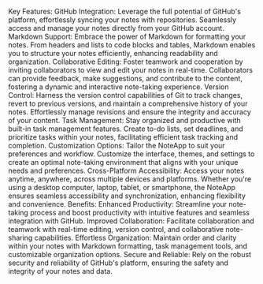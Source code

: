 Key Features:
 GitHub Integration: Leverage the full potential of GitHub's platform, effortlessly syncing your notes with repositories. Seamlessly access and manage your notes directly from your GitHub account.
 Markdown Support: Embrace the power of Markdown for formatting your notes. From headers and lists to code blocks and tables, Markdown enables you to structure your notes efficiently, enhancing readability and organization.
 Collaborative Editing: Foster teamwork and cooperation by inviting collaborators to view and edit your notes in real-time. Collaborators can provide feedback, make suggestions, and contribute to the content, fostering a dynamic and interactive note-taking experience.
 Version Control: Harness the version control capabilities of Git to track changes, revert to previous versions, and maintain a comprehensive history of your notes. Effortlessly manage revisions and ensure the integrity and accuracy of your content.
 Task Management: Stay organized and productive with built-in task management features. Create to-do lists, set deadlines, and prioritize tasks within your notes, facilitating efficient task tracking and completion.
 Customization Options: Tailor the NoteApp to suit your preferences and workflow. Customize the interface, themes, and settings to create an optimal note-taking environment that aligns with your unique needs and preferences.
 Cross-Platform Accessibility: Access your notes anytime, anywhere, across multiple devices and platforms. Whether you're using a desktop computer, laptop, tablet, or smartphone, the NoteApp ensures seamless accessibility and synchronization, enhancing flexibility and convenience.
Benefits:
 Enhanced Productivity: Streamline your note-taking process and boost productivity with intuitive features and seamless integration with GitHub.
 Improved Collaboration: Facilitate collaboration and teamwork with real-time editing, version control, and collaborative note-sharing capabilities.
 Effortless Organization: Maintain order and clarity within your notes with Markdown formatting, task management tools, and customizable organization options.
 Secure and Reliable: Rely on the robust security and reliability of GitHub's platform, ensuring the safety and integrity of your notes and data.
